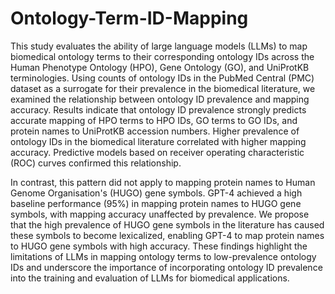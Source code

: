 # Ontology-Term-ID-Mapping
This study evaluates the ability of large language models (LLMs) to map biomedical ontology terms to their corresponding ontology IDs across the Human Phenotype Ontology (HPO), Gene Ontology (GO), and UniProtKB terminologies. Using counts of ontology IDs in the PubMed Central (PMC) dataset as a surrogate for their prevalence in the biomedical literature, we examined the relationship between ontology ID prevalence and mapping accuracy. Results indicate that ontology ID prevalence strongly predicts accurate mapping of HPO terms to HPO IDs, GO terms to GO IDs, and protein names to UniProtKB accession numbers. Higher prevalence of ontology IDs in the biomedical literature correlated with higher mapping accuracy. Predictive models based on receiver operating characteristic (ROC) curves confirmed this relationship.

In contrast, this pattern did not apply to mapping protein names to Human Genome Organisation's (HUGO) gene symbols. GPT-4 achieved a high baseline performance (95%) in mapping protein names to HUGO gene symbols, with mapping accuracy unaffected by prevalence. We propose that the high prevalence of HUGO gene symbols in the literature has caused these symbols to become lexicalized, enabling GPT-4 to map protein names to HUGO gene symbols with high accuracy.
These findings highlight the limitations of LLMs in mapping ontology terms to low-prevalence ontology IDs and underscore the importance of incorporating ontology ID prevalence into the training and evaluation of LLMs for biomedical applications.
